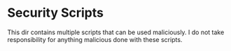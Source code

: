 # Security Scripts
This dir contains multiple scripts that can be used maliciously. I do not take responsibility for anything malicious done with these scripts. 
